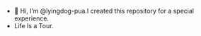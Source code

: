 - 👋 Hi, I’m @lyingdog-pua.I created this repository for a special experience.
- Life Is a Tour.
<!---
lyingdog-pua/lyingdog-pua is a ✨ special ✨ repository because its `README.md` (this file) appears on your GitHub profile.
You can click the Preview link to take a look at your changes.
--->
